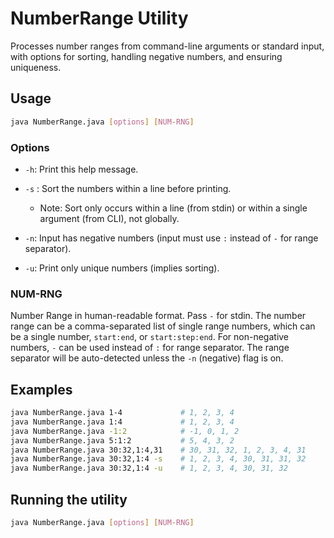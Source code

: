 # NumberRange Utility

Processes number ranges from command-line arguments or standard input, with options for sorting, handling negative numbers, and ensuring uniqueness.

## Usage

```sh
java NumberRange.java [options] [NUM-RNG]
```

### Options

- `-h`: Print this help message.

- `-s`  : Sort the numbers within a line before printing.
  - Note: Sort only occurs within a line (from stdin) or within a single argument (from CLI), not globally.
  
- `-n`: Input has negative numbers (input must use `:` instead of `-` for range separator).

- `-u`: Print only unique numbers (implies sorting).

### NUM-RNG

Number Range in human-readable format. Pass `-` for stdin. The number range can be a comma-separated list of single range numbers, which can be a single number, `start:end`, or `start:step:end`. For non-negative numbers, `-` can be used instead of `:` for range separator. The range separator will be auto-detected unless the `-n` (negative) flag is on.

## Examples

```sh
java NumberRange.java 1-4             # 1, 2, 3, 4
java NumberRange.java 1:4             # 1, 2, 3, 4
java NumberRange.java -1:2            # -1, 0, 1, 2
java NumberRange.java 5:1:2           # 5, 4, 3, 2
java NumberRange.java 30:32,1:4,31    # 30, 31, 32, 1, 2, 3, 4, 31
java NumberRange.java 30:32,1:4 -s    # 1, 2, 3, 4, 30, 31, 31, 32
java NumberRange.java 30:32,1:4 -u    # 1, 2, 3, 4, 30, 31, 32
```

## Running the utility

```sh
java NumberRange.java [options] [NUM-RNG]
```
